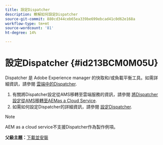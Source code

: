 ```yaml
---
title: 設定Dispatcher
description: 瞭解如何設定Dispatcher
source-git-commit: 880cd344ceb65ea339be699ebcad41c0d62e168a
workflow-type: tm+mt
source-wordcount: '81'
ht-degree: 14%

---
```


# 設定Dispatcher {#id213BCM0M05U}

Dispatcher 是 Adobe Experience manager 的快取和/或負載平衡工具。如需詳細資訊，請參閱 [雲端中的Dispatcher](https://experienceleague.adobe.com/docs/experience-manager-cloud-service/implementing/content-delivery/disp-overview.html?lang=en).

1. 有關將Dispatcher設定從AMS移轉至雲端服務的資訊，請參閱 [將Dispatcher設定從AMS移轉至AEMas a Cloud Service](https://experienceleague.adobe.com/docs/experience-manager-cloud-service/implementing/content-delivery/ams-aem.html?lang=en).
1. 如需如何設定Dispatcher的詳細資訊，請參閱 [設定Dispatcher](https://experienceleague.adobe.com/docs/experience-manager-dispatcher/using/configuring/dispatcher-configuration.html?lang=zh-Hant).

>[!NOTE]
>
> AEM as a cloud service不支援Dispatcher作為製作例項。

**父級主題：**[&#x200B;下載並安裝](download-install.md)
